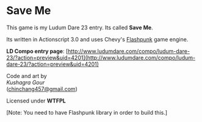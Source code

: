 Save Me
====

This game is my Ludum Dare 23 entry. Its called **Save Me**.

Its written in Actionscript 3.0 and uses Chevy's [Flashpunk](http://flashpunk.net/) game engine.


**LD Compo entry page**: [http://www.ludumdare.com/compo/ludum-dare-23/?action=preview&uid=4201](http://www.ludumdare.com/compo/ludum-dare-23/?action=preview&uid=4201)


Code and art by  
*Kushagra Gour*  
(chinchang457@gmail.com)

Licensed under **WTFPL**

[Note: You need to have Flashpunk library in order to build this.]
